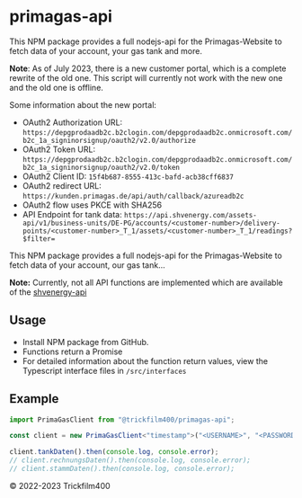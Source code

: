 # primagas-api

This NPM package provides a full nodejs-api for the Primagas-Website to fetch data of your account, your gas tank and more.

**Note**: As of July 2023, there is a new customer portal, which is a complete rewrite of the old one. This script will currently not work with the new one and the old one is offline.

Some information about the new portal:
- OAuth2 Authorization URL: `https://depgprodaadb2c.b2clogin.com/depgprodaadb2c.onmicrosoft.com/b2c_1a_signinorsignup/oauth2/v2.0/authorize`
- OAuth2 Token URL: `https://depgprodaadb2c.b2clogin.com/depgprodaadb2c.onmicrosoft.com/b2c_1a_signinorsignup/oauth2/v2.0/token`
- OAuth2 Client ID: `15f4b687-8555-413c-bafd-acb38cff6837`
- OAuth2 redirect URL: `https://kunden.primagas.de/api/auth/callback/azureadb2c`
- OAuth2 flow uses PKCE with SHA256
- API Endpoint for tank data: `https://api.shvenergy.com/assets-api/v1/business-units/DE-PG/accounts/<customer-number>/delivery-points/<customer-number>_T_1/assets/<customer-number>_T_1/readings?$filter=`


This NPM package provides a full nodejs-api for the Primagas-Website to fetch data of your account, our gas tank...

**Note:** Currently, not all API functions are implemented which are available of the [shvenergy-api](https://github.com/Trickfilm400/shvenergy-api)

## Usage

- Install NPM package from GitHub.
- Functions return a Promise
- For detailed information about the function return values, view the Typescript interface files in `/src/interfaces`

## Example

```typescript
import PrimaGasClient from "@trickfilm400/primagas-api";

const client = new PrimaGasClient<"timestamp">("<USERNAME>", "<PASSWORD>", "<CUSTOMER-NUMBER>", "timestamp");

client.tankDaten().then(console.log, console.error);
// client.rechnungsDaten().then(console.log, console.error);
// client.stammDaten().then(console.log, console.error);
```

&copy; 2022-2023 Trickfilm400
